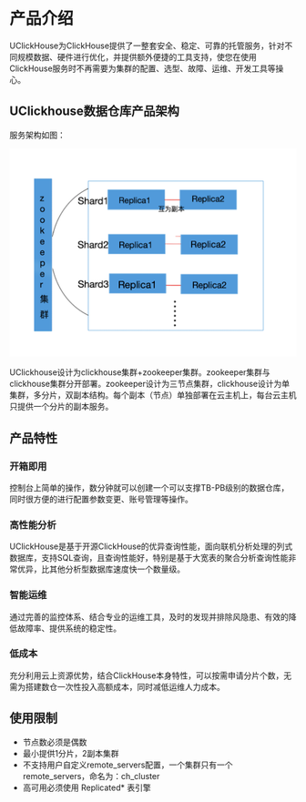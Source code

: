 # 产品介绍
   UClickHouse为ClickHouse提供了一整套安全、稳定、可靠的托管服务，针对不同规模数据、硬件进行优化，并提供额外便捷的工具支持，使您在使用ClickHouse服务时不再需要为集群的配置、选型、故障、运维、开发工具等操心。

## UClickhouse数据仓库产品架构

服务架构如图：

![image](images/image1.png)

UClickhouse设计为clickhouse集群+zookeeper集群。zookeeper集群与clickhouse集群分开部署。zookeeper设计为三节点集群，clickhouse设计为单集群，多分片，双副本结构。每个副本（节点）单独部署在云主机上，每台云主机只提供一个分片的副本服务。


## 产品特性

### 开箱即用
   
   控制台上简单的操作，数分钟就可以创建一个可以支撑TB-PB级别的数据仓库，同时很方便的进行配置参数变更、账号管理等操作。

### 高性能分析

   UClickHouse是基于开源ClickHouse的优异查询性能，面向联机分析处理的列式数据库，支持SQL查询，且查询性能好，特别是基于大宽表的聚合分析查询性能非常优异，比其他分析型数据库速度快一个数量级。

### 智能运维
   
   通过完善的监控体系、结合专业的运维工具，及时的发现并排除风隐患、有效的降低故障率、提供系统的稳定性。
   
### 低成本

   充分利用云上资源优势，结合ClickHouse本身特性，可以按需申请分片个数，无需为搭建数仓一次性投入高额成本，同时减低运维人力成本。


## 使用限制
 
 * 节点数必须是偶数
 * 最小提供1分片，2副本集群
 * 不支持用户自定义remote_servers配置，一个集群只有一个remote_servers，命名为：ch_cluster
 * 高可用必须使用 Replicated* 表引擎
